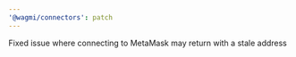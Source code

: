 ```yaml
---
'@wagmi/connectors': patch
---
```


Fixed issue where connecting to MetaMask may return with a stale address
